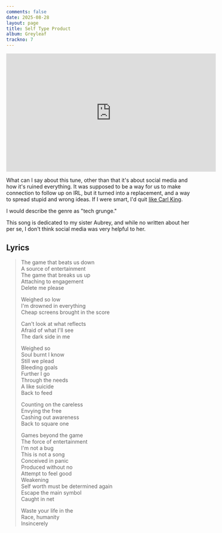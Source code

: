 ```yaml
---
comments: false
date: 2025-08-28
layout: page
title: Self Type Product
album: Greyleaf
trackno: 7
---
```


<iframe width="560" height="315" src="https://www.youtube.com/embed/TODO?si=Mjkg01hmt3s-jNZP" title="YouTube video player" frameborder="0" allow="accelerometer; autoplay; clipboard-write; encrypted-media; gyroscope; picture-in-picture; web-share" referrerpolicy="strict-origin-when-cross-origin" allowfullscreen></iframe>

What can I say about this tune,
other than that it's about social media and how it's ruined everything.
It was supposed to be a way for us to make connection to follow up
on IRL,
but it turned into a replacement,
and a way to spread stupid and wrong ideas.
If I were smart, I'd quit
[like Carl King](https://carlkingdom.com/carl-king-is-no-longer-on-social-media).

I would describe the genre as "tech grunge."

This song is dedicated to my sister Aubrey,
and while no written about her per se,
I don't think social media was very helpful to her.

## Lyrics

>The game that beats us down<br>
>A source of entertainment<br>
>The game that breaks us up<br>
>Attaching to engagement<br>
>Delete me please
>
>Weighed so low<br>
>I'm drowned in everything<br>
>Cheap screens brought in the score
>
>Can't look at what reflects<br>
>Afraid of what I'll see<br>
>The dark side in me
>
>Weighed so<br>
>Soul burnt I know<br>
>Still we plead<br>
>Bleeding goals<br>
>Further I go<br>
>Through the needs<br>
>A like suicide<br>
>Back to feed
>
>Counting on the careless<br>
>Envying the free<br>
>Cashing out awareness<br>
>Back to square one
>
>Games beyond the game<br>
>The force of entertainment<br>
>I'm not a bug<br>
>This is not a song<br>
>Conceived in panic<br>
>Produced without no<br>
>Attempt to feel good<br>
>Weakening<br>
>Self worth must be determined again<br>
>Escape the main symbol<br>
>Caught in net
>
>Waste your life in the<br>
>Race, humanity<br>
>Insincerely
